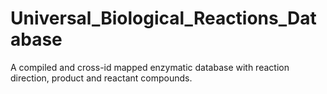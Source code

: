 # Universal_Biological_Reactions_Database
A compiled and cross-id mapped enzymatic database with reaction direction, product and reactant compounds.
